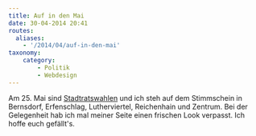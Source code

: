 ```yaml
---
title: Auf in den Mai
date: 30-04-2014 20:41
routes:
  aliases:
    - '/2014/04/auf-in-den-mai'
taxonomy:
    category:
        - Politik
        - Webdesign
---
```

Am 25. Mai sind <a title="Wahl 2014" href="/wahl-2014/">Stadtratswahlen</a> und ich steh auf dem Stimmschein in Bernsdorf, Erfenschlag, Lutherviertel, Reichenhain und Zentrum. Bei der Gelegenheit hab ich mal meiner Seite einen frischen Look verpasst. Ich hoffe euch gefällt's.